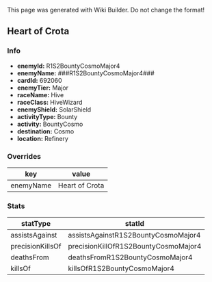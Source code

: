 <span class="wiki-builder">This page was generated with Wiki Builder. Do not change the format!</span>

## Heart of Crota
### Info
* **enemyId:** R1S2BountyCosmoMajor4
* **enemyName:** ###R1S2BountyCosmoMajor4###
* **cardId:** 692060
* **enemyTier:** Major
* **raceName:** Hive
* **raceClass:** HiveWizard
* **enemyShield:** SolarShield
* **activityType:** Bounty
* **activity:** BountyCosmo
* **destination:** Cosmo
* **location:** Refinery

### Overrides
key | value
--- | -----
enemyName | Heart of Crota

### Stats
statType | statId
-------- | ------
assistsAgainst | assistsAgainstR1S2BountyCosmoMajor4
precisionKillsOf | precisionKillOfR1S2BountyCosmoMajor4
deathsFrom | deathsFromR1S2BountyCosmoMajor4
killsOf | killsOfR1S2BountyCosmoMajor4

